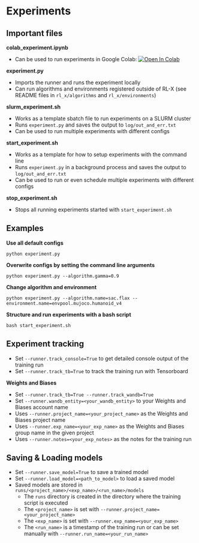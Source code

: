 # Experiments


## Important files

**colab_experiment.ipynb**
- Can be used to run experiments in Google Colab: [![Open In Colab](https://colab.research.google.com/assets/colab-badge.svg)](https://colab.research.google.com/github/nico-bohlinger/RL-X/blob/master/experiments/colab_experiment.ipynb)

**experiment.py**
- Imports the runner and runs the experiment locally
- Can run algorithms and environments registered outside of RL-X (see README files in ```rl_x/algorithms``` and ```rl_x/environments```)

**slurm_experiment.sh**
- Works as a template sbatch file to run experiments on a SLURM cluster
- Runs ```experiment.py``` and saves the output to ```log/out_and_err.txt```
- Can be used to run multiple experiments with different configs

**start_experiment.sh**
- Works as a template for how to setup experiments with the command line
- Runs ```experiment.py``` in a background process and saves the output to ```log/out_and_err.txt```
- Can be used to run or even schedule multiple experiments with different configs

**stop_experiment.sh**
- Stops all running experiments started with ```start_experiment.sh```


## Examples

**Use all default configs**
```
python experiment.py
```

**Overwrite configs by setting the command line arguments**
```
python experiment.py --algorithm.gamma=0.9
```

**Change algorithm and environment**
```
python experiment.py --algorithm.name=sac.flax --environment.name=envpool.mujoco.humanoid_v4
```

**Structure and run experiments with a bash script**
```
bash start_experiment.sh
```

## Experiment tracking
- Set ```--runner.track_console=True``` to get detailed console output of the training run
- Set ```--runner.track_tb=True``` to track the training run with Tensorboard

**Weights and Biases**
- Set ```--runner.track_tb=True --runner.track_wandb=True```
- Set ```--runner.wandb_entity=<your_wandb_entity>``` to your Weights and Biases account name
- Uses ```--runner.project_name=<your_project_name>``` as the Weights and Biases project name
- Uses ```--runner.exp_name=<your_exp_name>``` as the Weights and Biases group name in the given project
- Uses ```--runner.notes=<your_exp_notes>``` as the notes for the training run

## Saving & Loading models
- Set ```--runner.save_model=True``` to save a trained model
- Set ```--runner.load_model=<path_to_model>``` to load a saved model
- Saved models are stored in ```runs/<project_name>/<exp_name>/<run_name>/models```
    - The ```runs``` directory is created in the directory where the training script is executed
    - The ```<project_name>``` is set with ```--runner.project_name=<your_project_name>```
    - The ```<exp_name>``` is set with ```--runner.exp_name=<your_exp_name>```
    - The ```<run_name>``` is a timestamp of the training run or can be set manually with ```--runner.run_name=<your_run_name>```